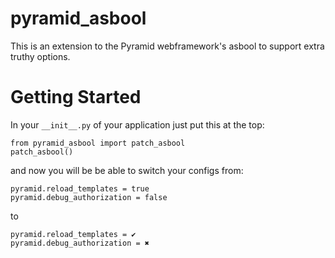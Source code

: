 pyramid_asbool
==============

This is an extension to the Pyramid webframework's asbool to support extra truthy options.

Getting Started
===================

In your `__init__.py` of your application just put this at the top:


    from pyramid_asbool import patch_asbool
    patch_asbool()


and now you will be be able to switch your configs from:

    pyramid.reload_templates = true
    pyramid.debug_authorization = false

to

    pyramid.reload_templates = ✔
    pyramid.debug_authorization = ✖
